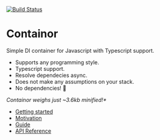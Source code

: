 [![Build Status](https://gitlab.com/ngerritsen/containor/badges/master/pipeline.svg)](https://gitlab.com/ngerritsen/containor/-/commits/master)

# Containor

Simple DI container for Javascript with Typescript support.

- Supports any programming style.
- Typescript support.
- Resolve dependecies async.
- Does not make any assumptions on your stack.
- No dependencies! 🎂

_Containor weighs just ~3.6kb minified!\*_

- [Getting started](/getting-started)
- [Motivation](/motivation)
- [Guide](/guide)
- [API Reference](/api-reference)
